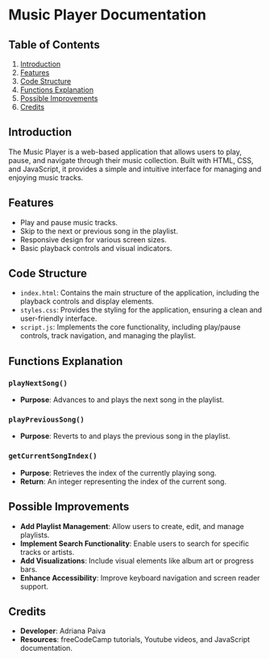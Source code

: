 # **Music Player Documentation**

## **Table of Contents**
1. [Introduction](#introduction)
2. [Features](#features)
3. [Code Structure](#code-structure)
4. [Functions Explanation](#functions-explanation)
5. [Possible Improvements](#possible-improvements)
6. [Credits](#credits)

## **Introduction**

The Music Player is a web-based application that allows users to play, pause, and navigate through their music collection. Built with HTML, CSS, and JavaScript, it provides a simple and intuitive interface for managing and enjoying music tracks.

## **Features**

- Play and pause music tracks.
- Skip to the next or previous song in the playlist.
- Responsive design for various screen sizes.
- Basic playback controls and visual indicators.

## **Code Structure**

- `index.html`: Contains the main structure of the application, including the playback controls and display elements.
- `styles.css`: Provides the styling for the application, ensuring a clean and user-friendly interface.
- `script.js`: Implements the core functionality, including play/pause controls, track navigation, and managing the playlist.

## **Functions Explanation**

### `playNextSong()`
- **Purpose**: Advances to and plays the next song in the playlist.

### `playPreviousSong()`
- **Purpose**: Reverts to and plays the previous song in the playlist.

### `getCurrentSongIndex()`
- **Purpose**: Retrieves the index of the currently playing song.
- **Return**: An integer representing the index of the current song.


## **Possible Improvements**

- **Add Playlist Management**: Allow users to create, edit, and manage playlists.
- **Implement Search Functionality**: Enable users to search for specific tracks or artists.
- **Add Visualizations**: Include visual elements like album art or progress bars.
- **Enhance Accessibility**: Improve keyboard navigation and screen reader support.

## **Credits**

- **Developer**: Adriana Paiva
- **Resources**: freeCodeCamp tutorials, Youtube videos, and JavaScript documentation.
